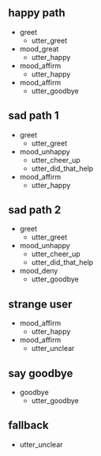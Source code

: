 
## happy path   <!-- name of the story - just for debuggin -->
* greet
  - utter_greet
* mood_great    <!-- user utterance, in format intent[entities] -->
  - utter_happy
* mood_affirm
  - utter_happy
* mood_affirm
  - utter_goodbye
  
## sad path 1   <!-- The start of the next story -->
* greet
  - utter_greet <!-- action the bot should execute -->
* mood_unhappy
  - utter_cheer_up
  - utter_did_that_help
* mood_affirm
  - utter_happy
  
## sad path 2
* greet
  - utter_greet
* mood_unhappy
  - utter_cheer_up
  - utter_did_that_help
* mood_deny
  - utter_goodbye
  
## strange user
* mood_affirm
  - utter_happy
* mood_affirm
  - utter_unclear
  
## say goodbye
* goodbye
  - utter_goodbye
  
## fallback
- utter_unclear

